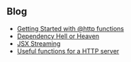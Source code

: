 ## Blog

- [Getting Started with @http functions](/blog/http_getting_started)
- [Dependency Hell or Heaven](/blog/dependency_hell)
- [JSX Streaming](/blog/jsx_streaming)
- [Useful functions for a HTTP server](/blog/http_fns)
